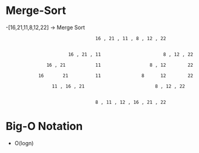 # Merge-Sort

-[16,21,11,8,12,22] -> Merge Sort

                                     
                                     16 , 21 , 11 , 8 , 12 , 22
                                     
                                     
                           16 , 21 , 11                       8 , 12 , 22
                       
                   16 , 21           11                  8 , 12        22
                                                                          
                16       21          11               8      12        22 
                     
                     11 , 16 , 21                          8 , 12 , 22
                     
                                     
                                     8 , 11 , 12 , 16 , 21 , 22  
                                     
                           
# Big-O Notation

- O(logn)
